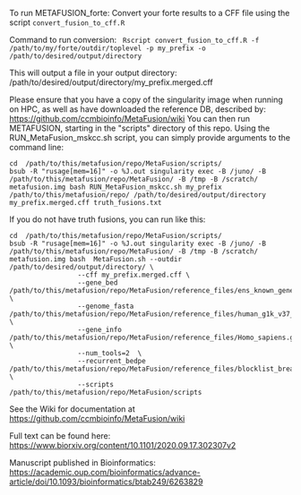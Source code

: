 To run METAFUSION_forte:
Convert your forte results to a CFF file using the script `convert_fusion_to_cff.R` 

Command to run conversion: 
 ` Rscript convert_fusion_to_cff.R -f /path/to/my/forte/outdir/toplevel -p my_prefix -o /path/to/desired/output/directory`
  

This will output a file in your output directory: /path/to/desired/output/directory/my_prefix.merged.cff

Please ensure that you have a copy of the singularity image when running on HPC, as well as have downloaded the reference DB, described by:  https://github.com/ccmbioinfo/MetaFusion/wiki
You can then run METAFUSION, starting in the "scripts" directory of this repo. Using the RUN_MetaFusion_mskcc.sh 
script, you can simply provide arguments to the command line:
```` 
cd  /path/to/this/metafusion/repo/MetaFusion/scripts/
bsub -R "rusage[mem=16]" -o %J.out singularity exec -B /juno/ -B /path/to/this/metafusion/repo/MetaFusion/ -B /tmp -B /scratch/ metafusion.img bash RUN_MetaFusion_mskcc.sh my_prefix /path/to/this/metafusion/repo/ /path/to/desired/output/directory my_prefix.merged.cff truth_fusions.txt 
````

If you do not have truth fusions, you can run like this:
````
cd  /path/to/this/metafusion/repo/MetaFusion/scripts/
bsub -R "rusage[mem=16]" -o %J.out singularity exec -B /juno/ -B /path/to/this/metafusion/repo/MetaFusion/ -B /tmp -B /scratch/ metafusion.img bash  MetaFusion.sh --outdir /path/to/desired/output/directory/ \
                 --cff my_prefix.merged.cff \
                 --gene_bed /path/to/this/metafusion/repo/MetaFusion/reference_files/ens_known_genes.renamed.ENSG.bed  \
                 --genome_fasta /path/to/this/metafusion/repo/MetaFusion/reference_files/human_g1k_v37_decoy.fasta \
                 --gene_info /path/to/this/metafusion/repo/MetaFusion/reference_files/Homo_sapiens.gene_info  \
                 --num_tools=2  \
                 --recurrent_bedpe /path/to/this/metafusion/repo/MetaFusion/reference_files/blocklist_breakpoints.bedpe \
                 --scripts /path/to/this/metafusion/repo/MetaFusion/scripts
````

See the Wiki for documentation at https://github.com/ccmbioinfo/MetaFusion/wiki

Full text can be found here: https://www.biorxiv.org/content/10.1101/2020.09.17.302307v2

Manuscript published in Bioinformatics: https://academic.oup.com/bioinformatics/advance-article/doi/10.1093/bioinformatics/btab249/6263829

